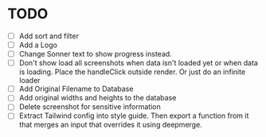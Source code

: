 # TODO

- [ ] Add sort and filter
- [ ] Add a Logo
- [ ] Change Sonner text to show progress instead.
- [ ] Don't show load all screenshots when data isn't loaded yet or when data is loading. Place the handleClick outside render. Or just do an infinite loader
- [ ] Add Original Filename to Database
- [ ] Add original widths and heights to the database
- [ ] Delete screenshot for sensitive information
- [ ] Extract Tailwind config into style guide. Then export a function from it that merges an input that overrides it using deepmerge.
